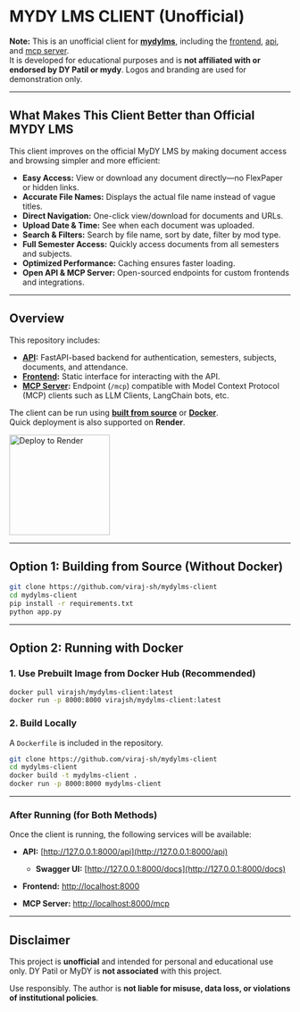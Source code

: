 # MYDY LMS CLIENT (Unofficial)

**Note:** This is an unofficial client for **[mydylms](https://mydy.dypatil.edu/)**, including the [frontend](docs/frontend.md), [api](docs/api.md), and [mcp server](docs/mcp.md).  
It is developed for educational purposes and is **not affiliated with or endorsed by DY Patil or mydy**. Logos and branding are used for demonstration only.

---
## What Makes This Client Better than Official MYDY LMS

This client improves on the official MyDY LMS by making document access and browsing simpler and more efficient:

* **Easy Access:** View or download any document directly—no FlexPaper or hidden links.
* **Accurate File Names:** Displays the actual file name instead of vague titles.
* **Direct Navigation:** One-click view/download for documents and URLs.
* **Upload Date & Time:** See when each document was uploaded.
* **Search & Filters:** Search by file name, sort by date, filter by mod type.
* **Full Semester Access:** Quickly access documents from all semesters and subjects.
* **Optimized Performance:** Caching ensures faster loading.
* **Open API & MCP Server:** Open-sourced endpoints for custom frontends and integrations.

---

## Overview

This repository includes:

- **[API](docs/api.md):** FastAPI-based backend for authentication, semesters, subjects, documents, and attendance.
- **[Frontend](docs/frontend.md):** Static interface for interacting with the API.
- **[MCP Server](docs/mcp.md):** Endpoint (`/mcp`) compatible with Model Context Protocol (MCP) clients such as LLM Clients, LangChain bots, etc.

The client can be run using **[built from source](#option-1-building-from-source-without-docker)** or **[Docker](#option-2-running-with-docker)**.  
Quick deployment is also supported on **Render**.

<a href="https://render.com/deploy?repo=https://github.com/viraj-sh/mydylms-client" target="_blank">
  <img src="https://render.com/images/deploy-to-render-button.svg" alt="Deploy to Render" width="180"/>
</a>

---

## Option 1: Building from Source (Without Docker)

```bash
git clone https://github.com/viraj-sh/mydylms-client
cd mydylms-client
pip install -r requirements.txt
python app.py
```

---

## Option 2: Running with Docker

### 1. Use Prebuilt Image from Docker Hub (Recommended)

```bash
docker pull virajsh/mydylms-client:latest
docker run -p 8000:8000 virajsh/mydylms-client:latest
```

### 2. Build Locally

A `Dockerfile` is included in the repository.

```bash
git clone https://github.com/viraj-sh/mydylms-client
cd mydylms-client
docker build -t mydylms-client .
docker run -p 8000:8000 mydylms-client
```

---

### After Running (for Both Methods)

Once the client is running, the following services will be available:

- **API:** [http://127.0.0.1:8000/api](http://127.0.0.1:8000/api)

  - **Swagger UI:** [http://127.0.0.1:8000/docs](http://127.0.0.1:8000/docs)

- **Frontend:** [http://localhost:8000](http://localhost:8000)
- **MCP Server:** [http://localhost:8000/mcp](http://localhost:8000/mcp)

---

## Disclaimer

This project is **unofficial** and intended for personal and educational use only.
DY Patil or MyDY is **not associated** with this project.

Use responsibly. The author is **not liable for misuse, data loss, or violations of institutional policies**.

